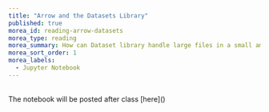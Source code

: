 ```yaml
---
title: "Arrow and the Datasets Library" 
published: true
morea_id: reading-arrow-datasets
morea_type: reading
morea_summary: How can Dataset library handle large files in a small amount of RAM?
morea_sort_order: 1
morea_labels:
  - Jupyter Notebook
---
```


<br/>
The notebook will be posted after class [here]()
<br/>